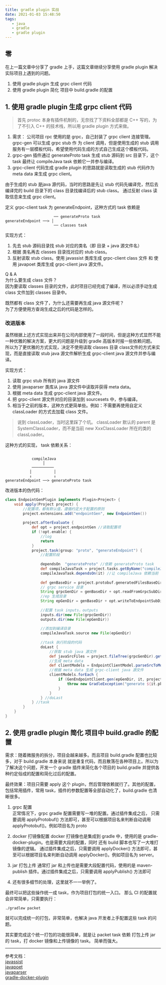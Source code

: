 ```yaml
---
title: gradle plugin 实战
date: 2021-01-03 15:48:50
tags:
   - java
   - gradle 
   - gradle plugin  
---
```


## 零
在上一篇文章中分享了 gradle 上手，这篇文章继续分享使用 gradle plugin 解决实际项目上遇到的问题。

1. 使用 gradle plugin 生成 grpc client 代码
2. 使用 gradle plugin 简化 项目中 build.gradle 的配置

<!-- more -->

## 1. 使用 gradle plugin 生成 grpc client 代码
> 首先 protoc 本身有插件机制的，无奈找了下资料全部都是 C++ 写的，为了不引入 C++ 的技术栈，所以用 gradle plugin 方式来做。

1. 需求： 公司项目 rpc 使用的是 grpc，自己封装了 grpc client 连接管理。grpc-gen 可以生成 grpc stub 作
为 client 调用，但是使用生成的 stub 调用服务有一层模板代码，希望使用代码生成的方式自己生成这个模板代码。
2. grpc-gen 插件通过 generateProto task 生成 stub 源码到 src 目录下，这个 task 最终让 compileJava task 依赖它一并参与编译。
3. grpc-client 代码生成 gradle plugin 的思路就是读取生成的 stub 代码作为 meta data 来生成 grpc client。

由于生成的 stub 是java 源代码，当时的思路是先让 stub 代码先编译完，然后去编译完的 build 目录下的 class 目录找编译后的 stub class。
通过反射 class 读取信息来生成 grpc client。  

定义 grpc-client task 为 generateEndpoint，这种方式的 task 依赖是
```
                      ── generateProto task
generateEndpoint ──> │
                      ── classes task
```
实现方式：
1. 先去 stub 源码目录找 stub 对应的类名（即 目录 + java 源文件名）
2. 根据 类名再去 classes 目录找对应的 stub class。
3. 反射读取 stub class。使用 javassist 类库生成 grpc-client class 文件 和 使用 javapoet 类库生成 grpc-client java 源文件。  

Q & A   
为什么要生成 class 文件？  
因为要读取 classes 目录的文件，此时项目已经完成了编译，所以必须手动生成 class 文件加到 classes 目录中。  

既然都有 class 文件了，为什么还需要再生成 java 源文件呢？  
为了方便使用方查询生成之后的代码是怎样的。

### 改进版本
虽然根据上述方式实现出来并在公司内部使用了一段时间，但是这种方式显然不能一种优雅的解决方案，更大的问题是升级到 gradle 高版本时报一些依赖问题。  
所以为了更优雅的方式实现，决定不使用读取 classes 目录 class文件的方式来实现，而是直接读取 stub java 源文件解析生成 grpc-client java 源文件并参与编译。  

实现方式：
1. 读取 grpc stub 所有的 java 源文件
2. 使用 javaparser 类库从 java 源文件中读取并获得 meta data。
3. 根据 meta data 生成 grpc-client java 源文件。
4. 把 grpc-client 源文件对应的目录加到 sourcesets 中，参与编译。
5. 相当于之前的版本，这种方式更简单些。例如：不需要再使用自定义 classLoader 的方式去加载 class 文件。

> 说到 classLoader，当时这里踩了个坑。 classLoader 默认的 parent 是 SystemClassLoader，而不是当前 new XxxClassLoader 所在的类的 classLoader。

这种方式的实现， task 依赖关系：
```

            compileJava                                     
                 │
            ──────────
           │          │
           ↓          ↓
generateEndpoint ──> generateProto task 
```


改进版本的伪代码：
```groovy
class EndpointGenPlugin implements Plugin<Project> {
    void apply(Project project) {
        //配置项，都有默认值，遵循约定大于配置的原则
        project.extensions.add("endpointGen", new EndpointGen())
        
        project.afterEvaluate {
            def opt = project.endpointGen //读取配置项
            if (!opt.enable) {
                //log
                return
            }
            project.task(group: "proto", "generateEndpoint") { 
                //配置阶段
                
                dependsOn  "generateProto" //依赖 generateProto task
                def compileJavaTask = project.tasks.getByName("compileJava")
                compileJavaTask.dependsOn(it) //让 compileJava 依赖当前 task
                
                def genBaseDir = project.protobuf.generatedFilesBaseDir
                // grpc service 目录
                String grpcGenDir = genBaseDir + opt.readFromGrpcSubDir
                //ep 生成目录
                String epGenDir = genBaseDir + opt.writeToEndpointSubDir
                
                //配置 task inputs，outputs
                inputs.dir(new File(grpcGenDir))
                outputs.dir(new File(epGenDir))
                
                //添加到编译目录
                compileJavaTask.source new File(epGenDir)
                
                //task 执行阶段的代码
                doLast {
                    //获取 stub java 源文件
                    def javaSrcFiles = project.fileTree(grpcGenDir).getFiles().toList()
                    //生成 meta data
                    def clientModels = EndpointClientModel.parseSrcToModel(javaSrcFiles, projectPkgName)
                    //根据 meta data 生成 grpc-client java 源文件
                    clientModels.forEach {
                        if (GenEndpointClient.gen(epGenDir, it, project) == null) {
                            throw new GradleException("generate ${it.pkg}.${it.className} java source file failed")
                        }
                    }
                } //doLast
            } //task
        }
    }
}
```


## 2. 使用 gradle plugin 简化 项目中 build.gradle 的配置
需求：随着微服务的拆分，项目会越来越多。而且项目 build.gradle 配置也比较多，对于 build.gradle 本身来说
就是重复代码，而且散落在各种项目上。所以为了解决这个问题，开发一个 gradle 插件来简化各个项目的 build.gradle 
并提供各种约定俗成的配置和简化过后的配置。  

最终效果：项目只需要 apply 这个 plugin，然后管理依赖就行了。其他的配置，包括常用插件，常用 task，插件的参数配置等全部自动化了，build.gradle 也清晰很多。

1. grpc 配置  
正常情况下，grpc gradle 配置需要写一堆的配置。通过插件集成之后，
只需要调用 applyProtobuf() 方法即可，甚至可以根据项目名来判断自动调用 applyProtobuf()。例如项目名为 proto

2. docker 打镜像配置
docker 打镜像也是集成到 gradle 中，使用的是 gradle-docker-plugin。也是需要大段的配置，同时 还有 build 脚本也写了一大堆打镜像的逻辑。
通过插件集成之后，只需要调用 applyDocker() 方法即可，甚至可以根据项目名来判断自动调用 applyDocker()。例如项目名为 server。

3. jar 打包上传
通常打 jar 和上传也是需要大段配置代码，使用的是 maven-publish 插件。通过插件集成之后，只需要调用 applyPublish() 方法即可

4. 还有很多细节的处理，这里就不一一举例了。

最终可以把这些操作统一成 task，作为项目打包的统一入口。 那么 CI 的配置就会非常简单，只需要执行：
```
./gradlew packet
``` 
就可以完成统一的打包，非常简单，也解决 java 开发者上手配置这些 task 的问题。

其实要完成这个统一打包的功能很简单，就是让 packet task 依赖 打包上传 jar 的 task，打 docker 镜像和上传镜像的 task。
简单而强大。

---
参考文档：  
[javassist](https://github.com/jboss-javassist/javassist)  
[javapoet](https://github.com/square/javapoet)  
[javaparser](https://github.com/javaparser/javaparser)  
[gradle-docker-plugin](https://github.com/bmuschko/gradle-docker-plugin)
